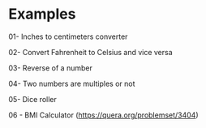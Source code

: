 # Examples
01- Inches to centimeters converter

02- Convert Fahrenheit to Celsius and vice versa

03- Reverse of a number

04-  Two numbers are multiples or not

05- Dice roller

06 - BMI Calculator (https://quera.org/problemset/3404)
